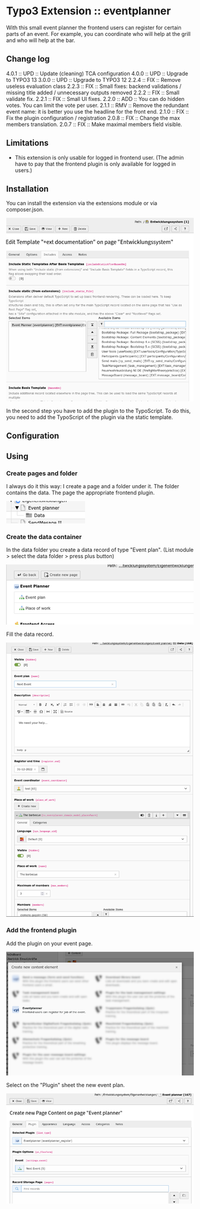 # Typo3 Extension :: eventplanner
With this small event planner the frontend users can register for certain parts of an event. For example, you can coordinate who will help at the grill and who will help at the bar.

## Change log

 4.0.1 :: UPD :: Update (cleaning) TCA configuration
 4.0.0 :: UPD :: Upgrade to TYPO3 13
 3.0.0 :: UPD :: Upgrade to TYPO3 12
 2.2.4 :: FIX :: Remove useless evaluation class
 2.2.3 :: FIX :: Small fixes: backend validations / missing title added / unnecessary outputs removed
 2.2.2 :: FIX :: Small validate fix.
 2.2.1 :: FIX :: Small UI fixes.
 2.2.0 :: ADD :: You can do hidden votes. You can limit the vote per user.
 2.1.1 :: RMV :: Remove the redundant event name: it is better you use the headline for the front end.
 2.1.0 :: FIX :: Fix the plugin configuration / registration
 2.0.8 :: FIX :: Change the max members translation.
 2.0.7 :: FIX :: Make maximal members field visible.
 
 ## Limitations
* This extension is only usable for logged in frontend user. (The admin have to pay that the frontend plugin is only available for logged in users.)

## Installation

You can install the extension via the extensions module or via composer.json. 

![Add the plugin typoscript to the static template](./Documentation/images/screen-insertStaticTemplate.png "Add the plugin typoscript to the static template") 

In the second step you have to add the plugin to the TypoScript. To do this, you need to add the TypoScript of the plugin via the static template. 

## Configuration 

## Using

### Create pages and folder

I always do it this way: I create a page and a folder under it. The folder contains the data. The page the appropriate frontend plugin.

![My favorited folder structure. ](./Documentation/images/screen-folderStructure.png "My favorited folder structure.") 

### Create the data container

In the data folder you create a data record of type "Event plan". (List module > select the data folder > press plus button)

![Create the event plan data record. ](./Documentation/images/screen-createEventPlan.png "Create the event plan data record.") 

Fill the data record. 

![Fill the event plan data record. ](./Documentation/images/screen-fillEventPlan.png "Fill the event plan data record.") 

### Add the frontend plugin

Add the plugin on your event page. 

![Pick the frontend plugin. ](./Documentation/images/screen-pickFrontendPlugin.png "Pick the frontend plugin.") 

Select on the "Plugin" sheet the new event plan. 

![Select the event plan data record. ](./Documentation/images/screen-selectEventPlan.png "Select the event plan data record.") 



